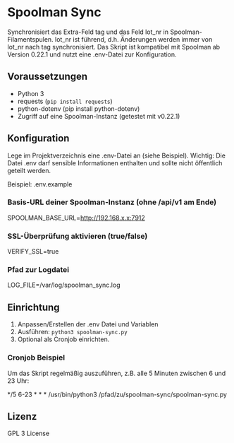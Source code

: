 # Spoolman Sync

Synchronisiert das Extra-Feld tag und das Feld lot_nr in Spoolman-Filamentspulen.
lot_nr ist führend, d.h. Änderungen werden immer von lot_nr nach tag synchronisiert.
Das Skript ist kompatibel mit Spoolman ab Version 0.22.1 und nutzt eine .env-Datei zur Konfiguration.

## Voraussetzungen

- Python 3
- requests (`pip install requests`)
- python-dotenv (pip install python-dotenv)
- Zugriff auf eine Spoolman-Instanz (getestet mit v0.22.1)

## Konfiguration

Lege im Projektverzeichnis eine .env-Datei an (siehe Beispiel).
Wichtig: Die Datei .env darf sensible Informationen enthalten und sollte nicht öffentlich geteilt werden.

Beispiel: .env.example

### Basis-URL deiner Spoolman-Instanz (ohne /api/v1 am Ende)
SPOOLMAN_BASE_URL=http://192.168.x.x:7912

### SSL-Überprüfung aktivieren (true/false)
VERIFY_SSL=true

### Pfad zur Logdatei
LOG_FILE=/var/log/spoolman_sync.log


## Einrichtung

1. Anpassen/Erstellen der .env Datei und Variablen
2. Ausführen: `python3 spoolman-sync.py`
3. Optional als Cronjob einrichten.

### Cronjob Beispiel

Um das Skript regelmäßig auszuführen, z.B. alle 5 Minuten zwischen 6 und 23 Uhr:

*/5 6-23 * * * /usr/bin/python3 /pfad/zu/spoolman-sync/spoolman-sync.py

## Lizenz

GPL 3 License

